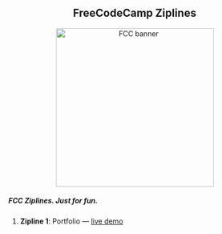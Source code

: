 
<h2 align="center">FreeCodeCamp Ziplines</h2>
<p align="center">
  <img alt="FCC banner" src="https://s3.amazonaws.com/freecodecamp/wide-social-banner.png" width="315">
</p>

##### FCC Ziplines. Just for fun.
1. **Zipline 1**: Portfolio — <a href="http://codepen.io/generic/full/rMEWjZ">live demo</a>
